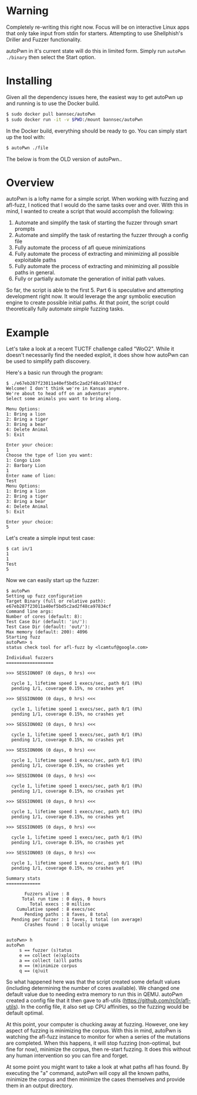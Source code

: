 # Warning
Completely re-writing this right now. Focus will be on interactive Linux apps that only take input from stdin for starters. Attempting to use Shellphish's Driller and Fuzzer functionality.

autoPwn in it's current state will do this in limited form. Simply run `autoPwn ./binary` then select the Start option.

# Installing
Given all the dependency issues here, the easiest way to get autoPwn up and running is to use the Docker build.

```bash
$ sudo docker pull bannsec/autoPwn
$ sudo docker run -it -v $PWD:/mount bannsec/autoPwn
```

In the Docker build, everything should be ready to go. You can simply start up the tool with:

```bash
$ autoPwn ./file
```

The below is from the OLD version of autoPwn..

# Overview
autoPwn is a lofty name for a simple script. When working with fuzzing and afl-fuzz, I noticed that I would do the same tasks over and over. With this in mind, I wanted to create a script that would accomplish the following:


1. Automate and simplify the task of starting the fuzzer through smart prompts
2. Automate and simplify the task of restarting the fuzzer through a config file
3. Fully automate the process of afl queue minimizations
4. Fully automate the process of extracting and minimizing all possible exploitable paths
5. Fully automate the process of extracting and minimizing all possible paths in general.
6. Fully or partially automate the generation of initial path values.


So far, the script is able to the first 5. Part 6 is speculative and attempting development right now. It would leverage the angr symbolic execution engine to create possible initial paths. At that point, the script could theoretically fully automate *simple* fuzzing tasks.

# Example
Let's take a look at a recent TUCTF challenge called "WoO2". While it doesn't necessarily find the needed exploit, it does show how autoPwn can be used to simplify path discovery.

Here's a basic run through the program:

```text
$ ./e67eb287f23011a40ef5bd5c2ad2f48ca97834cf 
Welcome! I don't think we're in Kansas anymore.
We're about to head off on an adventure!
Select some animals you want to bring along.

Menu Options:
1: Bring a lion
2: Bring a tiger
3: Bring a bear
4: Delete Animal
5: Exit

Enter your choice:
1
Choose the type of lion you want:
1: Congo Lion
2: Barbary Lion
1
Enter name of lion:
Test
Menu Options:
1: Bring a lion
2: Bring a tiger
3: Bring a bear
4: Delete Animal
5: Exit

Enter your choice:
5
```

Let's create a simple input test case:

```text
$ cat in/1 
1
1
Test
5
```

Now we can easily start up the fuzzer:

```text
$ autoPwn 
Setting up fuzz configuration
Target Binary (full or relative path): e67eb287f23011a40ef5bd5c2ad2f48ca97834cf
Command line args: 
Number of cores (default: 8): 
Test Case Dir (default: 'in/'): 
Test Case Dir (default: 'out/'): 
Max memory (default: 200): 4096
Starting fuzz
autoPwn> s
status check tool for afl-fuzz by <lcamtuf@google.com>

Individual fuzzers
==================

>>> SESSION007 (0 days, 0 hrs) <<<

  cycle 1, lifetime speed 1 execs/sec, path 0/1 (0%)
  pending 1/1, coverage 0.15%, no crashes yet

>>> SESSION000 (0 days, 0 hrs) <<<

  cycle 1, lifetime speed 1 execs/sec, path 0/1 (0%)
  pending 1/1, coverage 0.15%, no crashes yet

>>> SESSION002 (0 days, 0 hrs) <<<

  cycle 1, lifetime speed 1 execs/sec, path 0/1 (0%)
  pending 1/1, coverage 0.15%, no crashes yet

>>> SESSION006 (0 days, 0 hrs) <<<

  cycle 1, lifetime speed 1 execs/sec, path 0/1 (0%)
  pending 1/1, coverage 0.15%, no crashes yet

>>> SESSION004 (0 days, 0 hrs) <<<

  cycle 1, lifetime speed 1 execs/sec, path 0/1 (0%)
  pending 1/1, coverage 0.15%, no crashes yet

>>> SESSION001 (0 days, 0 hrs) <<<

  cycle 1, lifetime speed 1 execs/sec, path 0/1 (0%)
  pending 1/1, coverage 0.15%, no crashes yet

>>> SESSION005 (0 days, 0 hrs) <<<

  cycle 1, lifetime speed 1 execs/sec, path 0/1 (0%)
  pending 1/1, coverage 0.15%, no crashes yet

>>> SESSION003 (0 days, 0 hrs) <<<

  cycle 1, lifetime speed 1 execs/sec, path 0/1 (0%)
  pending 1/1, coverage 0.15%, no crashes yet

Summary stats
=============

       Fuzzers alive : 8
      Total run time : 0 days, 0 hours
         Total execs : 0 million
    Cumulative speed : 8 execs/sec
       Pending paths : 8 faves, 8 total
  Pending per fuzzer : 1 faves, 1 total (on average)
       Crashes found : 0 locally unique


autoPwn> h
autoPwn
     s == fuzzer (s)tatus
     e == collect (e)xploits
     a == collect (a)ll paths
     m == (m)inimize corpus
     q == (q)uit
```

So what happened here was that the script created some default values (including determining the number of cores available). We changed one default value due to needing extra memory to run this in QEMU. autoPwn created a config file that it then gave to afl-utils (https://github.com/rc0r/afl-utils). In the config file, it also set up CPU affinities, so the fuzzing would be default optimal.

At this point, your computer is chucking away at fuzzing. However, one key aspect of fuzzing is minimizing the corpus. With this in mind, autoPwn is watching the afl-fuzz instance to monitor for when a series of the mutations are completed. When this happens, it will stop fuzzing (non-optimal, but fine for now), minimize the corpus, then re-start fuzzing. It does this without any human intervention so you can fire and forget.

At some point you might want to take a look at what paths afl has found. By executing the "a" command, autoPwn will copy all the known paths, minimize the corpus and then minimize the cases themselves and provide them in an output directory.

